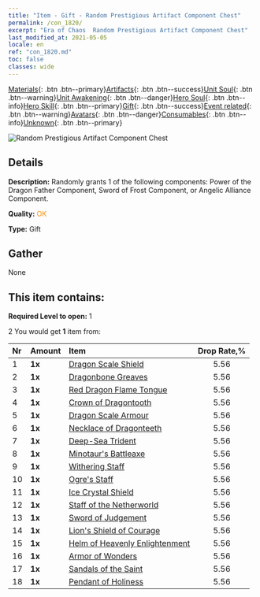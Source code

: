 ```yaml
---
title: "Item - Gift - Random Prestigious Artifact Component Chest"
permalink: /con_1820/
excerpt: "Era of Chaos  Random Prestigious Artifact Component Chest"
last_modified_at: 2021-05-05
locale: en
ref: "con_1820.md"
toc: false
classes: wide
---
```

 [Materials](/Items/){: .btn .btn--primary}[Artifacts](/Items/Artifacts/){: .btn .btn--success}[Unit Soul](/Items/UnitSoul/){: .btn .btn--warning}[Unit Awakening](/Items/UnitAwakening/){: .btn .btn--danger}[Hero Soul](/Items/HeroSoul/){: .btn .btn--info}[Hero Skill](/Items/HeroSkill/){: .btn .btn--primary}[Gift](/Items/Gift/){: .btn .btn--success}[Event related](/Items/Events/){: .btn .btn--warning}[Avatars](/Items/Avatars/){: .btn .btn--danger}[Consumables](/Items/Consumables/){: .btn .btn--info}[Unknown](/Items/Unknown/){: .btn .btn--primary}

 ![Random Prestigious Artifact Component Chest](/images/t/i_907046.png)

## Details
 **Description:** Randomly grants 1 of the following components: Power of the Dragon Father Component, Sword of Frost Component, or Angelic Alliance Component.

 **Quality:** <span style="color: #FF8C00">OK</span>

 **Type:** Gift

## Gather

  None

## This item contains:

 **Required Level to open:** 1

 2 You would get **1** item  from:

  | Nr | Amount |     Item    | Drop Rate,% |
  |:---|:-------|:------------|:---------:|
  | 1 |  **1x** | [Dragon Scale Shield](/Items/art_144/) | 5.56 | 
  | 2 |  **1x** | [Dragonbone Greaves](/Items/art_145/) | 5.56 | 
  | 3 |  **1x** | [Red Dragon Flame Tongue](/Items/art_146/) | 5.56 | 
  | 4 |  **1x** | [Crown of Dragontooth](/Items/art_147/) | 5.56 | 
  | 5 |  **1x** | [Dragon Scale Armour](/Items/art_148/) | 5.56 | 
  | 6 |  **1x** | [Necklace of Dragonteeth](/Items/art_149/) | 5.56 | 
  | 7 |  **1x** | [Deep-Sea Trident](/Items/art_160/) | 5.56 | 
  | 8 |  **1x** | [Minotaur's Battleaxe](/Items/art_161/) | 5.56 | 
  | 9 |  **1x** | [Withering Staff](/Items/art_162/) | 5.56 | 
  | 10 |  **1x** | [Ogre's Staff](/Items/art_163/) | 5.56 | 
  | 11 |  **1x** | [Ice Crystal Shield](/Items/art_164/) | 5.56 | 
  | 12 |  **1x** | [Staff of the Netherworld](/Items/art_165/) | 5.56 | 
  | 13 |  **1x** | [Sword of Judgement](/Items/art_150/) | 5.56 | 
  | 14 |  **1x** | [Lion's Shield of Courage](/Items/art_151/) | 5.56 | 
  | 15 |  **1x** | [Helm of Heavenly Enlightenment](/Items/art_152/) | 5.56 | 
  | 16 |  **1x** | [Armor of Wonders](/Items/art_153/) | 5.56 | 
  | 17 |  **1x** | [Sandals of the Saint](/Items/art_154/) | 5.56 | 
  | 18 |  **1x** | [Pendant of Holiness](/Items/art_155/) | 5.56 | 
